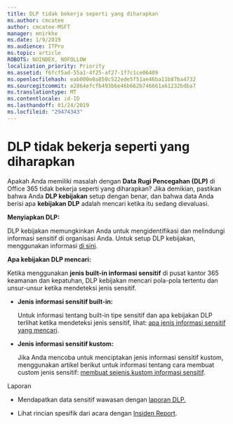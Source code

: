 ```yaml
---
title: DLP tidak bekerja seperti yang diharapkan
ms.author: cmcatee
author: cmcatee-MSFT
manager: mnirkhe
ms.date: 1/9/2019
ms.audience: ITPro
ms.topic: article
ROBOTS: NOINDEX, NOFOLLOW
localization_priority: Priority
ms.assetid: f6fcf5ad-55a1-4f25-af27-1f7c1ce06409
ms.openlocfilehash: eab000e0a850c522ede5f51ae46ba11b87ba4732
ms.sourcegitcommit: e2864efcfb493b6e46b662b746661a61232bdba7
ms.translationtype: MT
ms.contentlocale: id-ID
ms.lasthandoff: 01/24/2019
ms.locfileid: "29474343"
---
```

# <a name="dlp-not-working-as-expected"></a>DLP tidak bekerja seperti yang diharapkan

Apakah Anda memiliki masalah dengan **Data Rugi Pencegahan (DLP)** di Office 365 tidak bekerja seperti yang diharapkan? Jika demikian, pastikan bahwa Anda **DLP kebijakan** setup dengan benar, dan bahwa data Anda berisi apa **kebijakan DLP** adalah mencari ketika itu sedang dievaluasi. 
  
 **Menyiapkan DLP:**
  
DLP kebijakan memungkinkan Anda untuk mengidentifikasi dan melindungi informasi sensitif di organisasi Anda. Untuk setup DLP kebijakan, menggunakan informasi [di sini](https://docs.microsoft.com/en-us/office365/securitycompliance/prevent-data-loss#set-up-dlp).
  
 **Apa kebijakan DLP mencari:**
  
Ketika menggunakan **jenis built-in informasi sensitif** di pusat kantor 365 keamanan dan kepatuhan, DLP kebijakan mencari pola-pola tertentu dan unsur-unsur ketika mendeteksi jenis sensitif. 
  
- **Jenis informasi sensitif built-in:**
    
    Untuk informasi tentang built-in tipe sensitif dan apa kebijakan DLP terlihat ketika mendeteksi jenis sensitif, lihat: [apa jenis informasi sensitif yang mencari](https://docs.microsoft.com/en-us/office365/securitycompliance/what-the-sensitive-information-types-look-for).
    
- **Jenis informasi sensitif kustom:**
    
    Jika Anda mencoba untuk menciptakan jenis informasi sensitif kustom, menggunakan artikel berikut untuk informasi tentang cara membuat custom jenis sensitif: [membuat sejenis kustom informasi sensitif](https://docs.microsoft.com/en-us/office365/securitycompliance/create-a-custom-sensitive-information-type).
    
 Laporan
  
- Mendapatkan data sensitif wawasan dengan [laporan DLP.](https://docs.microsoft.com/en-us/office365/securitycompliance/data-loss-prevention-policies#dlp-reports)
    
- Lihat rincian spesifik dari acara dengan [Insiden Report](https://docs.microsoft.com/en-us/office365/securitycompliance/data-loss-prevention-policies#incident-reports).
    

